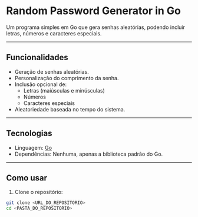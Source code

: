 # Random Password Generator in Go

Um programa simples em Go que gera senhas aleatórias, podendo incluir letras, números e caracteres especiais.

---

## Funcionalidades

- Geração de senhas aleatórias.
- Personalização do comprimento da senha.
- Inclusão opcional de:
  - Letras (maiúsculas e minúsculas)
  - Números
  - Caracteres especiais
- Aleatoriedade baseada no tempo do sistema.

---

## Tecnologias

- Linguagem: [Go](https://golang.org/)
- Dependências: Nenhuma, apenas a biblioteca padrão do Go.

---

## Como usar

1. Clone o repositório:

```bash
git clone <URL_DO_REPOSITORIO>
cd <PASTA_DO_REPOSITORIO>
